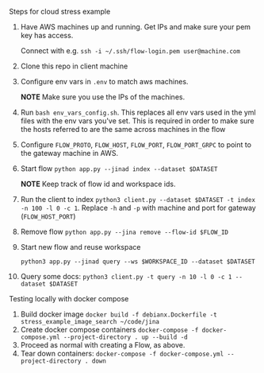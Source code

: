 Steps for cloud stress example

1. Have AWS machines up and running. Get IPs and make sure your pem key has access.
    
    Connect with e.g. `ssh -i ~/.ssh/flow-login.pem user@machine.com`

1. Clone this repo in client machine
1. Configure env vars in `.env` to match aws machines. 
   
   **NOTE** Make sure you use the IPs of the machines.

1. Run `bash env_vars_config.sh`. This replaces all env vars used in the yml files with the env vars you've set. This is required in order to make sure the hosts referred to are the same across machines in the flow
1. Configure `FLOW_PROTO`, `FLOW_HOST`, `FLOW_PORT`, `FLOW_PORT_GRPC` to point to the gateway machine in AWS.
1. Start flow `python app.py --jinad index --dataset $DATASET`
   
    **NOTE** Keep track of flow id and workspace ids.

1. Run the client to index `python3 client.py --dataset $DATASET -t index -n 100 -l 0 -c 1`. Replace `-h` and `-p` with machine and port for gateway (`FLOW_HOST_PORT`)
1. Remove flow `python app.py --jina remove --flow-id $FLOW_ID`
1. Start new flow and reuse workspace

    `python3 app.py --jinad query --ws $WORKSPACE_ID --dataset $DATASET`

1. Query some docs: `python3 client.py -t query -n 10 -l 0 -c 1 --dataset $DATASET`

Testing locally with docker compose

1. Build docker image `docker build -f debianx.Dockerfile -t stress_example_image_search ~/code/jina`
1. Create docker compose containers `docker-compose -f docker-compose.yml --project-directory . up --build -d`
1. Proceed as normal with creating a Flow, as above.
1. Tear down containers: `docker-compose -f docker-compose.yml --project-directory . down`

